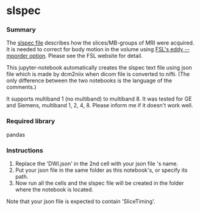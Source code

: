 # slspec

### Summary

The [slspec file](https://fsl.fmrib.ox.ac.uk/fsl/fslwiki/eddy/UsersGuide#A--slspec:~:text=%2D%2D-,slspec,-Specifies%20a%20text) describes how the slices/MB-groups of MRI were acquired. It is needed to correct for body motion in the volume using [FSL's eddy --mporder option](https://fsl.fmrib.ox.ac.uk/fsl/fslwiki/eddy/UsersGuide#A--slspec:~:text=the%20next%20release.-,%2D%2Dmporder,-If%20one%20wants). Please see the FSL website for detail.

This jupyter-notebook automatically creates the slspec text file using json file which is made by dcm2niix when dicom file is converted to nifti.
(The only difference between the two notebooks is the language of the comments.)

It supports multiband 1 (no multiband) to multiband 8. It was tested for GE and Siemens, multiband 1, 2, 4, 8. Please inform me if it doesn't work well.

### Required library

pandas

### Instructions

1. Replace the 'DWI.json' in the 2nd cell with your json file 's name.
2. Put your json file in the same folder as this notebook's, or specify its path.
3. Now run all the cells and the slspec file will be created in the folder where the notebook is located.

Note that your json file is expected to contain 'SliceTiming'.
